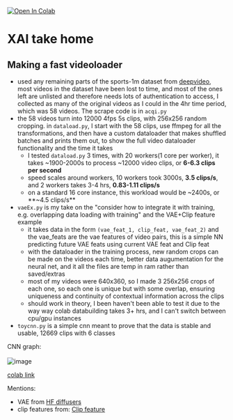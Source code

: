 <a target="_blank" href="https://colab.research.google.com/github/VatsaDev/xAIhome/blob/main/xai.ipynb">
  <img src="https://colab.research.google.com/assets/colab-badge.svg" alt="Open In Colab"/>
</a>

# XAI take home

## Making a fast videoloader

 - used any remaining parts of the sports-1m dataset from [deepvideo](https://cs.stanford.edu/people/karpathy/deepvideo/), most videos in the dataset have been lost to time, and most of the ones left are unlisted and therefore needs lots of authentication to access, I collected as many of the original videos as I could in the 4hr time period, which was 58 videos. The scrape code is in `acqi.py`
 - the 58 videos turn into 12000 4fps 5s clips, with 256x256 random cropping. in `dataload.py`, I start with the 58 clips, use ffmpeg for all the transformations, and then have a custom dataloader that makes shuffled batches and prints them out, to show the full video dataloader functionality and the time it takes
     -  I tested `dataload.py` 3 times, with 20 workers(1 core per worker), it takes ~1900-2000s to process ~12000 video clips, or **6-6.3 clips per second**
     -  speed scales around workers, 10 workers took 3000s, **3.5 clips/s**, and 2 workers takes 3-4 hrs, **0.83-1.11 clips/s**
     -  on a standard 16 core instance, this workload would be ~2400s, or **~4.5 clips/s**
 - `vaeEx.py` is my take on the "consider how to integrate it with training, e.g. overlapping data loading with training" and the VAE+Clip feature example
     - it takes data in the form `(vae_feat_1, clip_feat, vae_feat_2)` and the vae_feats are the vae features of video pairs, this is a simple NN predicting future VAE feats using current VAE feat and Clip feat
     - with the dataloader in the training process, new random crops can be made on the videos each time, better data augumentation for the neural net, and it all the files are temp in ram rather than saved/extras 
     - most of my videos were 640x360, so I made 3 256x256 crops of each one, so each one is unique but with some overlap, ensuring uniqueness and continuity of contextual information across the clips
     - should work in theory, I been haven't been able to test it due to the way way colab databuilding takes 3+ hrs, and I can't switch between cpu/gpu instances
 - `toycnn.py` is a simple cnn meant to prove that the data is stable and usable, 12669 clips with 6 classes

CNN graph: <br><br>
![image](https://github.com/user-attachments/assets/99d63572-30cd-4912-8ec9-5a810bfcbd8e)


[colab link](https://colab.research.google.com/drive/1LRzX4N1cby0aRmvzHr1XGo6VnRsH_z0P?usp=sharing)

Mentions:

 - VAE from [HF diffusers](https://huggingface.co/docs/diffusers/v0.30.0/en/api/models/autoencoderkl)
 - clip features from: [Clip feature](https://github.com/jianjieluo/OpenAI-CLIP-Feature)
